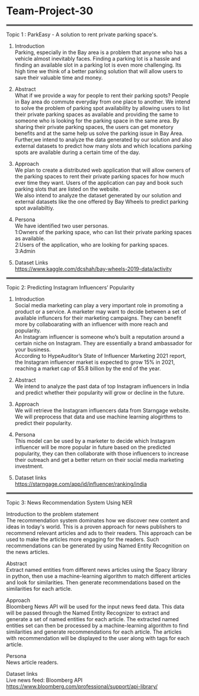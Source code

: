 # Team-Project-30
<hr style="border:2px solid gray"> </hr>
Topic 1 : ParkEasy - A solution to rent private parking space's.


1. Introduction <br/>
Parking, especially in the Bay area is a problem that anyone who has a vehicle almost inevitably faces. Finding a parking lot is a hassle and finding an available slot in a parking lot is even more challenging. Its high time we think of a better parking solution that will allow users to save their valuable time and money.

2. Abstract <br/>
What if we provide a way for people to rent their parking spots? People in Bay area do commute everyday from one place to another. We intend to solve the problem of parking spot availability by allowing users to list their private parking spaces as available and providing the same to someone who is looking for the parking space in the same area. By sharing their private parking spaces, the users can get monetory benefits and at the same help us solve the parking issue in Bay Area. Further,we intend to analyze the data generated by our solution and also external datasets to predict how many slots and which locations parking spots are available during a certain time of the day.  

3. Approach <br/>
We plan to create a distributed web application that will allow owners of the parking spaces to rent their private parking spaces for how much ever time they want. Users of the application can pay and book such parking slots that are listed on the website. </br>
We also intend to analyze the dataset generated by our solution and external datasets like the one offered by Bay Wheels to predict parking spot availabiltiy.


4. Persona <br/>
We have identified two user personas.</br>
1:Owners of the parking space, who can list their private parking spaces as available.</br>
2:Users of the application, who are looking for parking spaces.</br>
3:Admin</br>

5. Dataset Links <br/>
https://www.kaggle.com/dcshah/bay-wheels-2019-data/activity
<hr style="border:2px solid gray"> </hr>

Topic 2: Predicting Instagram Influencers’ Popularity

1. Introduction </br>
Social media marketing can play a very important role in promoting a product or a service. A marketer may want to decide between a set of available influncers for their marketing campaigns. They can benefit more by collaboarating with an influencer with more reach and popularity. <br/>
An Instagram influencer is someone who’s built a reputation around a certain niche on Instagram. They are essentially a brand ambassador for your business.<br/>
According to HypeAuditor’s State of Influencer Marketing 2021 report, the Instagram influencer market is expected to grow 15% in 2021, reaching a market cap of $5.8 billion by the end of the year.<br/>

2. Abstract <br/>
We intend to analyze the past data of top Instagram influencers in India and predict whether their popularity will grow or decline in the future.<br/>

3. Approach <br/>
We will retrieve the Instagram influencers data from Starngage website.<br/>
We will preprocess that data and use machine learning alogirthms to predict their popularity. <br/>

4. Persona <br/>
This model can be used by a marketer to decide which Instagram influencer will be more popular in future based on the predicted popularity, they can then collaborate with those influencers to increase their outreach and get a better return on their social media marketing investment. <br/>

5. Dataset links <br/>
https://starngage.com/app/id/influencer/ranking/india  <br/>


<hr style="border:2px solid gray"> </hr>

Topic 3: News Recommendation System Using NER<br/>

Introduction to the problem statement<br/>
The recommendation system dominates how we discover new content and ideas in today's world. This is a proven approach for news publishers to recommend relevant articles and ads to their readers. This approach can be used to make the articles more engaging for the readers. Such recommendations can be generated by using Named Entity Recognition on the news articles.

Abstract<br/>
Extract named entities from different news articles using the Spacy library in python, then use a machine-learning algorithm to match different articles and look for similarities. Then generate recommendations based on the similarities for each article. 

Approach<br/>
Bloomberg News API will be used for the input news feed data. This data will be passed through the Named Entity Recognizer to extract and generate a set of named entities for each article. The extracted named entities set can then be processed by a machine-learning algorithm to find similarities and generate recommendations for each article.
The articles with recommendation will be displayed to the user along with tags for each article.

Persona<br/>
News article readers.

Dataset links<br/>
Live news feed: Bloomberg API
https://www.bloomberg.com/professional/support/api-library/
